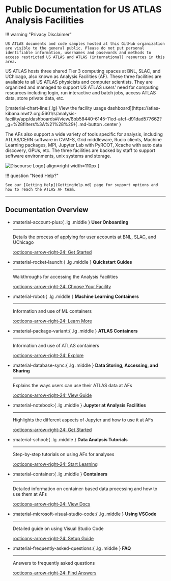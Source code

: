 # Public Documentation for US ATLAS Analysis Facilities

!!! warning "Privacy Disclaimer"

    US ATLAS documents and code samples hosted at this GitHub organization are visible to the general public. Please do not put personal identifiable information, usernames and passwords and methods to access restricted US ATLAS and ATLAS (international) resources in this area.

US ATLAS hosts three shared Tier 3 computing spaces at BNL, SLAC, and UChicago,
also known as Analysis Facilities (AF). These three facilities are available to
all US ATLAS physicists and computer scientists. They are organized and managed
to support US ATLAS users' need for computing resources including login, run
interactive and batch jobs, access ATLAS data, store private data, etc.

<p class="center" markdown>
[:material-chart-line:{.lg} View the facility usage dashboard](https://atlas-kibana.mwt2.org:5601/s/analysis-facility/app/dashboards#/view/8bb58440-6145-11ed-afcf-d91dad577662?_g=%28filters%3A%21%28%29){ .md-button .center }
</p>

The AFs also support a wide variety of tools specific for analysis, including
ATLAS/CERN software in CVMFS, Grid middleware, Rucio clients, Machine Learning
packages, MPI, Jupyter Lab with PyROOT, Xcache with auto data discovery, GPUs,
etc. The three facilities are backed by staff to support software environments,
unix systems and storage.

![Discourse Logo](images/discourse.png){ align=right width=110px }

!!! question "Need Help?"

    See our [Getting Help](GettingHelp.md) page for support options and how to reach the ATLAS AF team.

---

## Documentation Overview

<div class="grid cards" markdown>

- :material-account-plus:{ .lg .middle } **User Onboarding**

  ***

  Details the process of applying for user accounts at BNL, SLAC, and UChicago

  [:octicons-arrow-right-24: Get Started](computing/index.md)

- :material-rocket-launch:{ .lg .middle } **Quickstart Guides**

  ***

  Walkthroughs for accessing the Analysis Facilities

  [:octicons-arrow-right-24: Choose Your Facility](computing/index.md)

- :material-robot:{ .lg .middle } **Machine Learning Containers**

  ***

  Information and use of ML containers

  [:octicons-arrow-right-24: Learn More](ML-Containers/info.md)

- :material-package-variant:{ .lg .middle } **ATLAS Containers**

  ***

  Information and use of ATLAS containers

  [:octicons-arrow-right-24: Explore](ATLAS-Containers/OS-Containers.md)

- :material-database-sync:{ .lg .middle } **Data Storing, Accessing, and
  Sharing**

  ***

  Explains the ways users can use their ATLAS data at AFs

  [:octicons-arrow-right-24: View Guide](doma/DataSharing.md)

- :material-notebook:{ .lg .middle } **Jupyter at Analysis Facilities**

  ***

  Highlights the different aspects of Jupyter and how to use it at AFs

  [:octicons-arrow-right-24: Get Started](jupyter/JupyterAtTier3s.md)

- :material-school:{ .lg .middle } **Data Analysis Tutorials**

  ***

  Step-by-step tutorials on using AFs for analyses

  [:octicons-arrow-right-24: Start Learning](Tutorial-2019Aug/README.md)

- :material-container:{ .lg .middle } **Containers**

  ***

  Detailed information on container-based data processing and how to use them at
  AFs

  [:octicons-arrow-right-24: View Docs](Containers/UsingSingularity/introduction.md)

- :material-microsoft-visual-studio-code:{ .lg .middle } **Using VSCode**

  ***

  Detailed guide on using Visual Studio Code

  [:octicons-arrow-right-24: Setup Guide](VSCode/README.md)

- :material-frequently-asked-questions:{ .lg .middle } **FAQ**

  ***

  Answers to frequently asked questions

  [:octicons-arrow-right-24: Find Answers](faqs-tips/faq-tips.md)

</div>
